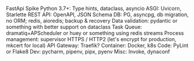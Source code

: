FastApi Spike
Python 3.7+: Type hints, dataclass, asyncio
ASGI: Uvicorn, Starlette
REST API: OpenAPI, JSON Schema
DB: PG, asyncpg, db migration, no ORM; redis, aioredis; backup & recovery
Data validation: pydantic or something with better support on dataclass
Task Queue: dramatiq+APScheduler or huey or something using redis streams
Process management: supervisor
HTTPS / HTTP2 (let's encrypt for production, mkcert for local)
API Gateway: Traefik?
Container: Docker, k8s
Code: PyLint or Flake8
Dev: pycharm, pipenv, pipx, pyenv
Misc: Invoke, dynaconf
